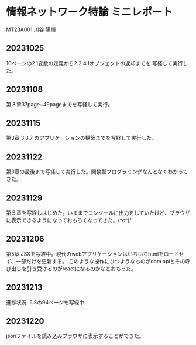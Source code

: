 # 情報ネットワーク特論 ミニレポート

MT23A001 川谷 陽輝

## 20231025
10ページの2.1変数の定義から2.2.4.1オブジェクトの返却までを
写経して実行した。

## 20231108
第３章37page~49pageまでを写経して実行。

## 20231115
第3章 3.3.7 のアプリケーションの構築までを写経して実行した。

## 20231122
第3章の最後まで写経して実行した。関数型プログラミングなんとなくわかってきた。

## 20231129
第５章を写経しはじめた。いままでコンソールに出力をしていたけど、ブラウザに表示できるようになっておもろくなってきた。\(^o^)/

## 20231206
第5章 JSXを写経中。現代のwebアプリケーションはいちいちhtmlをロードせず、一部だけを更新する。
このような操作にひつようなものがdom apiとその呼び出しを引き受けるのがreactになるのかなとおもった。

## 20231213
進捗状況:
5.3の94ページを写経中

## 20231220
jsonファイルを読み込みブラウザに表示することができた。
